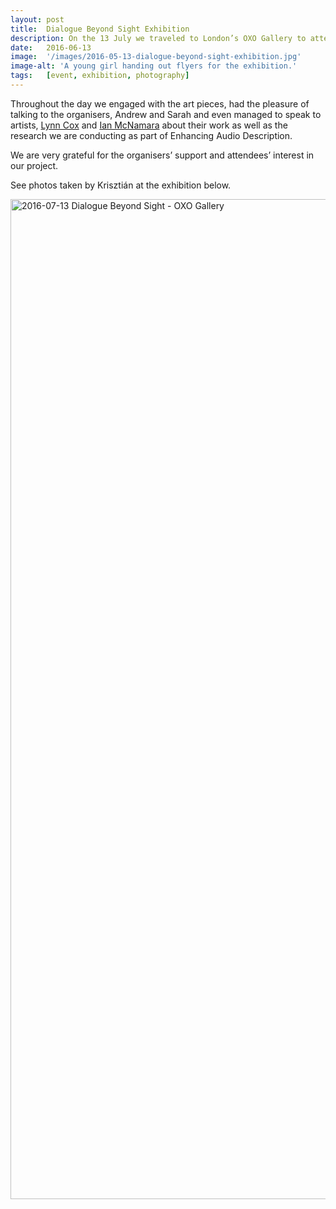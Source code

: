 ```yaml
---
layout: post
title:  Dialogue Beyond Sight Exhibition
description: On the 13 July we traveled to London’s OXO Gallery to attend the first day of the Dialogue Beyond Sight (DBS) event. DBS is a multi-sensory exhibition featuring works by visually impaired artists and performers. 
date:   2016-06-13
image:  '/images/2016-05-13-dialogue-beyond-sight-exhibition.jpg'
image-alt: 'A young girl handing out flyers for the exhibition.'
tags:   [event, exhibition, photography]
---
```


Throughout the day we engaged with the art pieces, had the pleasure of talking to the organisers, Andrew and Sarah and even managed to speak to artists, [Lynn Cox](https://www.artscoachingtraining.com/) and [Ian McNamara](https://www.linkedin.com/in/ian-mcnamara-4b7b4465/) about their work as well as the research we are conducting as part of Enhancing Audio Description.

We are very grateful for the organisers’ support and attendees’ interest in our project.

See photos taken by Krisztián at the exhibition below. 

<a data-flickr-embed="true" href="https://www.flickr.com/photos/tedor/albums/72157671216242465" title="2016-07-13 Dialogue Beyond Sight - OXO Gallery"><img src="https://live.staticflickr.com/8729/27768264564_4913ea0242_h.jpg" width="1200" height="1600" alt="2016-07-13 Dialogue Beyond Sight - OXO Gallery"></a><script async src="//embedr.flickr.com/assets/client-code.js" charset="utf-8"></script>